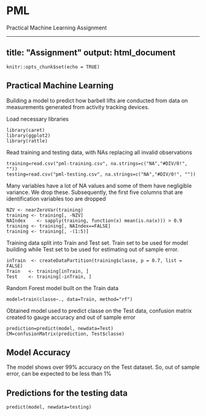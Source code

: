 # PML
Practical Machine Learning Assignment

---
title: "Assignment"
output: html_document
---

```{r setup, include=FALSE}
knitr::opts_chunk$set(echo = TRUE)
```

## Practical Machine Learning
Building a model to predict how barbell lifts are conducted from data on measurements generated from activity tracking devices. 


Load necessary libraries
```{r}
library(caret)
library(ggplot2)
library(rattle)
```
Read training and testing data, with NAs replacing all invalid observations
```{r}
training=read.csv("pml-training.csv", na.strings=c("NA","#DIV/0!", ""))
testing=read.csv("pml-testing.csv", na.strings=c("NA","#DIV/0!", ""))
```
Many variables have a lot of NA values and some of them have negligible variance. We drop these. Subsequently, the first five columns that are identification variables too are dropped
```{r}
NZV <- nearZeroVar(training)
training <- training[, -NZV]
NAIndex    <- sapply(training, function(x) mean(is.na(x))) > 0.9
training <- training[, NAIndex==FALSE]
training <- training[, -(1:5)]
```

Training data split into Train and Test set. Train set to be used for model building while Test set to be used for estimating out of sample error.
```{r}
inTrain  <- createDataPartition(training$classe, p = 0.7, list = FALSE)
Train   <- training[inTrain, ]
Test    <- training[-inTrain, ]

```

Random Forest model built on the Train data 
```{r}
model=train(classe~., data=Train, method="rf")
```

Obtained model used to predict classe on the Test data, confusion matrix created to gauge accuracy and out of sample error
```{r}
prediction=predict(model, newdata=Test)
CM=confusionMatrix(prediction, Test$classe)
```



## Model Accuracy

The model shows over 99% accuracy on the Test dataset. So, out of sample error, can be expected to be less than 1%

## Predictions for the testing data
```{r}
predict(model, newdata=testing)
```


